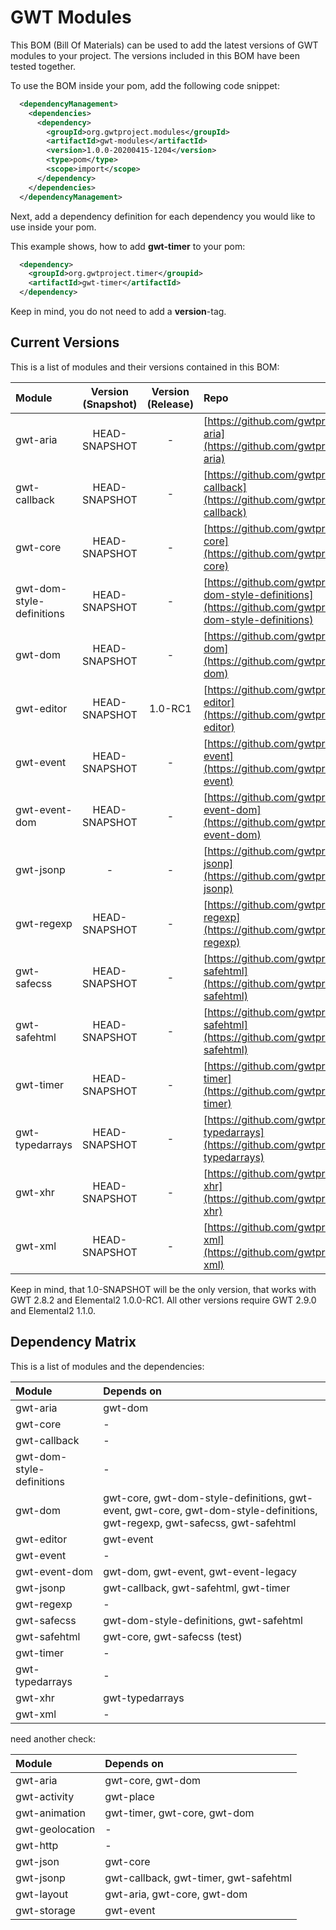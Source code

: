 # GWT Modules
This BOM (Bill Of Materials) can be used to add the latest versions of GWT modules to your project. The versions included in this BOM have been tested together.

To use the BOM inside your pom, add the following code snippet:
```xml
  <dependencyManagement>
    <dependencies>
      <dependency>
        <groupId>org.gwtproject.modules</groupId>
        <artifactId>gwt-modules</artifactId>
        <version>1.0.0-20200415-1204</version>
        <type>pom</type>
        <scope>import</scope>
      </dependency>
    </dependencies>
  </dependencyManagement>
```
Next, add a dependency definition for each dependency you would like to use inside your pom.

This example shows, how to add **gwt-timer** to your pom:
```xml
  <dependency>
    <groupId>org.gwtproject.timer</groupid>
    <artifactId>gwt-timer</artifactId>
  </dependency>
```
Keep in mind, you do not need to add a **version**-tag.

## Current Versions

This is a list of modules and their versions contained in this BOM:

| Module                    | Version (Snapshot) | Version (Release) | Repo                                                                                                               |
|:--------------------------|:------------------:|:-----------------:|:-------------------------------------------------------------------------------------------------------------------|
| gwt-aria                  |   HEAD-SNAPSHOT    |         -         | [https://github.com/gwtproject/gwt-aria](https://github.com/gwtproject/gwt-aria)                                   |
| gwt-callback              |   HEAD-SNAPSHOT    |         -         | [https://github.com/gwtproject/gwt-callback](https://github.com/gwtproject/gwt-callback)                           |
| gwt-core                  |   HEAD-SNAPSHOT    |         -         | [https://github.com/gwtproject/gwt-core](https://github.com/gwtproject/gwt-core)                                   |
| gwt-dom-style-definitions |   HEAD-SNAPSHOT    |         -         | [https://github.com/gwtproject/gwt-dom-style-definitions](https://github.com/gwtproject/gwt-dom-style-definitions) |
| gwt-dom                   |   HEAD-SNAPSHOT    |         -         | [https://github.com/gwtproject/gwt-dom](https://github.com/gwtproject/gwt-dom)                                     |
| gwt-editor                |   HEAD-SNAPSHOT    |      1.0-RC1      | [https://github.com/gwtproject/gwt-editor](https://github.com/gwtproject/gwt-editor)                               |
| gwt-event                 |   HEAD-SNAPSHOT    |         -         | [https://github.com/gwtproject/gwt-event](https://github.com/gwtproject/gwt-event)                                 |
| gwt-event-dom             |   HEAD-SNAPSHOT    |         -         | [https://github.com/gwtproject/gwt-event-dom](https://github.com/gwtproject/gwt-event-dom)                         |
| gwt-jsonp                 |         -          |         -         | [https://github.com/gwtproject/gwt-jsonp](https://github.com/gwtproject/gwt-jsonp)                                 |
| gwt-regexp                |   HEAD-SNAPSHOT    |         -         | [https://github.com/gwtproject/gwt-regexp](https://github.com/gwtproject/gwt-regexp)                               |
| gwt-safecss               |   HEAD-SNAPSHOT    |         -         | [https://github.com/gwtproject/gwt-safehtml](https://github.com/gwtproject/gwt-safehtml)                           |
| gwt-safehtml              |   HEAD-SNAPSHOT    |         -         | [https://github.com/gwtproject/gwt-safehtml](https://github.com/gwtproject/gwt-safehtml)                           |
| gwt-timer                 |   HEAD-SNAPSHOT    |         -         | [https://github.com/gwtproject/gwt-timer](https://github.com/gwtproject/gwt-timer)                                 |
| gwt-typedarrays           |   HEAD-SNAPSHOT    |         -         | [https://github.com/gwtproject/gwt-typedarrays](https://github.com/gwtproject/gwt-typedarrays)                     |
| gwt-xhr                   |   HEAD-SNAPSHOT    |         -         | [https://github.com/gwtproject/gwt-xhr](https://github.com/gwtproject/gwt-xhr)                                     |
| gwt-xml                   |   HEAD-SNAPSHOT    |         -         | [https://github.com/gwtproject/gwt-xml](https://github.com/gwtproject/gwt-xml)                                     |

Keep in mind, that 1.0-SNAPSHOT will be the only version, that works with GWT 2.8.2 and Elemental2 1.0.0-RC1. All other versions require GWT 2.9.0 and Elemental2 1.1.0.

## Dependency Matrix

This is a list of modules and the dependencies:

| Module                    | Depends on                                                                                                                 |
|:--------------------------|:---------------------------------------------------------------------------------------------------------------------------|
| gwt-aria                  | gwt-dom                                                                                                                    |
| gwt-core                  | -                                                                                                                          |
| gwt-callback              | -                                                                                                                          |
| gwt-dom-style-definitions | -                                                                                                                          |
| gwt-dom                   | gwt-core, gwt-dom-style-definitions, gwt-event, gwt-core, gwt-dom-style-definitions, gwt-regexp, gwt-safecss, gwt-safehtml |
| gwt-editor                | gwt-event                                                                                                                  |
| gwt-event                 | -                                                                                                                          |
| gwt-event-dom             | gwt-dom, gwt-event, gwt-event-legacy                                                                                       |
| gwt-jsonp                 | gwt-callback, gwt-safehtml, gwt-timer                                                                                      |
| gwt-regexp                | -                                                                                                                          |
| gwt-safecss               | gwt-dom-style-definitions, gwt-safehtml                                                                                    |
| gwt-safehtml              | gwt-core, gwt-safecss (test)                                                                                               |
| gwt-timer                 | -                                                                                                                          |
| gwt-typedarrays           | -                                                                                                                          |
| gwt-xhr                   | gwt-typedarrays                                                                                                            |
| gwt-xml                   | -                                                                                                                          |

need another check:


| Module          | Depends on                              |
|:----------------|:----------------------------------------|
| gwt-aria        | gwt-core, gwt-dom                       |
| gwt-activity    | gwt-place                               |
| gwt-animation   | gwt-timer, gwt-core, gwt-dom            |
| gwt-geolocation | -                                       |
| gwt-http        | -                                       |
| gwt-json        | gwt-core                                |
| gwt-jsonp       | gwt-callback, gwt-timer, gwt-safehtml   |
| gwt-layout      | gwt-aria, gwt-core, gwt-dom             |
| gwt-storage     | gwt-event                               |
